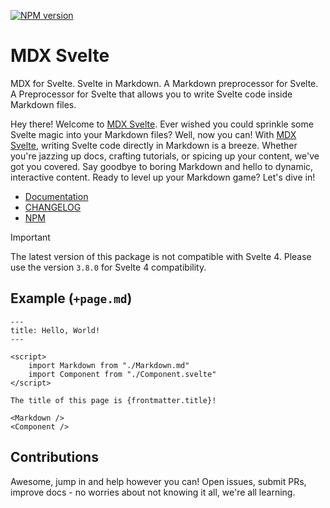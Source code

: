 [![NPM version](https://img.shields.io/npm/v/mdx-svelte?style=for-the-badge&label=NPM&color=%23cb0000)](https://npmjs.com/package/mdx-svelte "View on NPM")

# MDX Svelte

MDX for Svelte. Svelte in Markdown. A Markdown preprocessor for Svelte. A Preprocessor for Svelte that allows you to write Svelte code inside Markdown files.

Hey there! Welcome to [MDX Svelte](https://babakfp.ir/docs/mdx-svelte). Ever wished you could sprinkle some Svelte magic into your Markdown files? Well, now you can! With [MDX Svelte](https://babakfp.ir/docs/mdx-svelte), writing Svelte code directly in Markdown is a breeze. Whether you're jazzing up docs, crafting tutorials, or spicing up your content, we've got you covered. Say goodbye to boring Markdown and hello to dynamic, interactive content. Ready to level up your Markdown game? Let's dive in!

-   [Documentation](https://babakfp.ir/docs/mdx-svelte)
-   [CHANGELOG](https://github.com/babakfp/mdx-svelte/blob/main/CHANGELOG.md)
-   [NPM](https://npmjs.com/package/mdx-svelte)

> [!IMPORTANT]
> The latest version of this package is not compatible with Svelte 4. Please use the version `3.8.0` for Svelte 4 compatibility.

## Example (`+page.md`)

```
---
title: Hello, World!
---

<script>
    import Markdown from "./Markdown.md"
    import Component from "./Component.svelte"
</script>

The title of this page is {frontmatter.title}!

<Markdown />
<Component />
```

## Contributions

Awesome, jump in and help however you can! Open issues, submit PRs, improve docs - no worries about not knowing it all, we're all learning.
